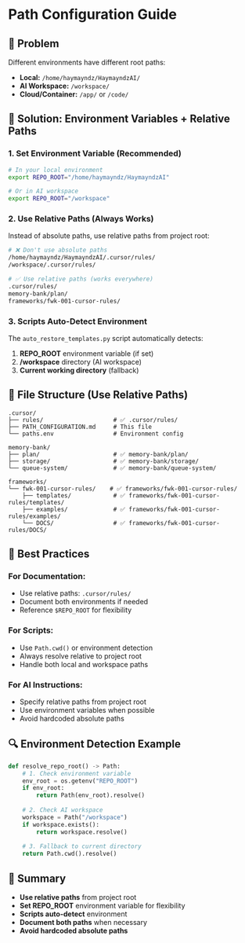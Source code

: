# Path Configuration Guide

## 🎯 Problem
Different environments have different root paths:
- **Local:** `/home/haymayndz/HaymayndzAI/`
- **AI Workspace:** `/workspace/`
- **Cloud/Container:** `/app/` or `/code/`

## 🔧 Solution: Environment Variables + Relative Paths

### **1. Set Environment Variable (Recommended)**
```bash
# In your local environment
export REPO_ROOT="/home/haymayndz/HaymayndzAI"

# Or in AI workspace
export REPO_ROOT="/workspace"
```

### **2. Use Relative Paths (Always Works)**
Instead of absolute paths, use relative paths from project root:
```bash
# ❌ Don't use absolute paths
/home/haymayndz/HaymayndzAI/.cursor/rules/
/workspace/.cursor/rules/

# ✅ Use relative paths (works everywhere)
.cursor/rules/
memory-bank/plan/
frameworks/fwk-001-cursor-rules/
```

### **3. Scripts Auto-Detect Environment**
The `auto_restore_templates.py` script automatically detects:
1. **REPO_ROOT** environment variable (if set)
2. **/workspace** directory (AI workspace)
3. **Current working directory** (fallback)

## 📁 File Structure (Use Relative Paths)
```
.cursor/
├── rules/                    # ✅ .cursor/rules/
├── PATH_CONFIGURATION.md     # This file
└── paths.env                 # Environment config

memory-bank/
├── plan/                     # ✅ memory-bank/plan/
├── storage/                  # ✅ memory-bank/storage/
└── queue-system/             # ✅ memory-bank/queue-system/

frameworks/
└── fwk-001-cursor-rules/    # ✅ frameworks/fwk-001-cursor-rules/
    ├── templates/            # ✅ frameworks/fwk-001-cursor-rules/templates/
    ├── examples/             # ✅ frameworks/fwk-001-cursor-rules/examples/
    └── DOCS/                 # ✅ frameworks/fwk-001-cursor-rules/DOCS/
```

## 🚀 Best Practices

### **For Documentation:**
- Use relative paths: `.cursor/rules/`
- Document both environments if needed
- Reference `$REPO_ROOT` for flexibility

### **For Scripts:**
- Use `Path.cwd()` or environment detection
- Always resolve relative to project root
- Handle both local and workspace paths

### **For AI Instructions:**
- Specify relative paths from project root
- Use environment variables when possible
- Avoid hardcoded absolute paths

## 🔍 Environment Detection Example
```python
def resolve_repo_root() -> Path:
    # 1. Check environment variable
    env_root = os.getenv("REPO_ROOT")
    if env_root:
        return Path(env_root).resolve()
    
    # 2. Check AI workspace
    workspace = Path("/workspace")
    if workspace.exists():
        return workspace.resolve()
    
    # 3. Fallback to current directory
    return Path.cwd().resolve()
```

## 📝 Summary
- **Use relative paths** from project root
- **Set REPO_ROOT** environment variable for flexibility
- **Scripts auto-detect** environment
- **Document both paths** when necessary
- **Avoid hardcoded absolute paths**

